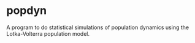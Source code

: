 # popdyn
A program to do statistical simulations of population dynamics using the Lotka-Volterra population model.

